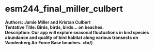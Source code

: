 # esm244_final_miller_culbert 
<b>Authors:<b/> Jamie Miller and Kristan Culbert <br/>
Tentative Title: Birds, birds, birds... on beaches. <br/>
Description: Our app will explore seasonal fluctuations in bird species abundance and quality of bird habitat along various transects on Vandenberg Air Force Base beaches. <br/)
